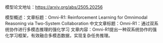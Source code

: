 模型论文地址：https://arxiv.org/abs/2505.20256

模型概述：文章标题：Omni-R1: Reinforcement Learning for Omnimodal Reasoning via Two-System Collaboration
中文文章标题：Omni-R1：通过双系统协作进行多模态推理的强化学习
文章内容：Omni-R1提出一种双系统协作的强化学习框架，有效融合多模态数据，实现复杂任务推理。
